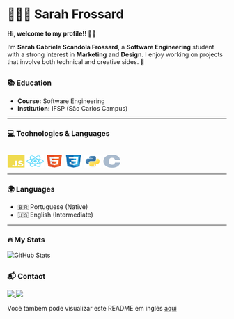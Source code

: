 # 👩🏻‍💻 Sarah Frossard
**Hi, welcome to my profile!! 🖐🏻**

I’m **Sarah Gabriele Scandola Frossard**, a **Software Engineering** student with a strong interest in **Marketing** and **Design**. I enjoy working on projects that involve both technical and creative sides. 🚀
##

### 📚 Education
- **Course:** Software Engineering
- **Institution:** IFSP (São Carlos Campus)

---

### 💻 Technologies & Languages
<div style="display: inline_block"><br>
  <img align="center" alt="Sarah-Js" height="30" width="40" src="https://raw.githubusercontent.com/devicons/devicon/master/icons/javascript/javascript-plain.svg">
  <img align="center" alt="Sarah-React" height="30" width="40" src="https://raw.githubusercontent.com/devicons/devicon/master/icons/react/react-original.svg">
  <img align="center" alt="Sarah-HTML" height="30" width="40" src="https://raw.githubusercontent.com/devicons/devicon/master/icons/html5/html5-original.svg">
  <img align="center" alt="Sarah-CSS" height="30" width="40" src="https://raw.githubusercontent.com/devicons/devicon/master/icons/css3/css3-original.svg">
  <img align="center" alt="Sarah-Python" height="30" width="40" src="https://raw.githubusercontent.com/devicons/devicon/master/icons/python/python-original.svg">
  <img align="center" alt="Sarah-C" height="30" width="40" src="https://raw.githubusercontent.com/devicons/devicon/master/icons/c/c-original.svg">
</div>

---

### 🌍 Languages

- 🇧🇷 Portuguese (Native)  
- 🇺🇸 English (Intermediate)  

---
### 🔥  My Stats
![GitHub Stats](https://github-readme-stats.vercel.app/api?username=sarahgsf&show_icons=true&theme=radical&include_all_commits=true&locale=pt-br)

##  


### 📬 Contact

<div>
  <a href="mailto:sgsfrossard@gmail.com">
    <img src="https://img.shields.io/badge/-Gmail-%23333?style=for-the-badge&logo=gmail&logoColor=white" target="_blank">
  </a>
  <a href="https://www.linkedin.com/in/sarahsgf" target="_blank">
    <img src="https://img.shields.io/badge/-LinkedIn-blue?style=for-the-badge&logo=linkedin&logoColor=white" target="_blank">
  </a>
</div>

Você também pode visualizar este README em inglês [aqui](README.md)

